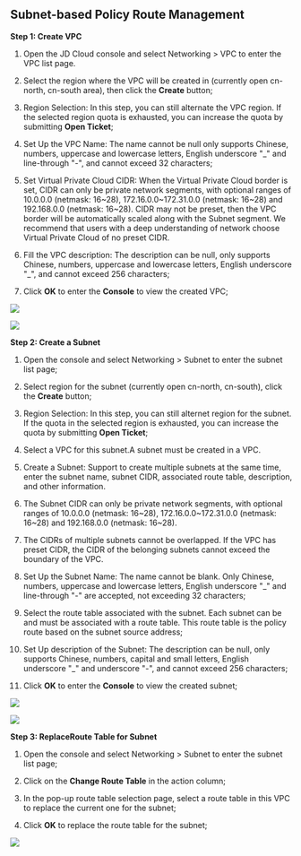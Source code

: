 ## **Subnet-based Policy Route Management**

**Step 1: Create VPC**

1. Open the JD Cloud console and select Networking > VPC to enter the VPC list page.

2. Select the region where the VPC will be created in (currently open cn-north, cn-south area), then click the **Create** button;

3. Region Selection: In this step, you can still alternate the VPC region. If the selected region quota is exhausted, you can increase the quota by submitting **Open Ticket**;

4. Set Up the VPC Name: The name cannot be null only supports Chinese, numbers, uppercase and lowercase letters, English underscore "_" and line-through "-", and cannot exceed 32 characters;

5. Set Virtual Private Cloud CIDR: When the Virtual Private Cloud border is set, CIDR can only be private network segments, with optional ranges of 10.0.0.0 (netmask: 16\~28), 172.16.0.0\~172.31.0.0 (netmask: 16\~28) and 192.168.0.0 (netmask: 16\~28). CIDR may not be preset, then the VPC border will be automatically scaled along with the Subnet segment. We recommend that users with a deep understanding of network choose Virtual Private Cloud of no preset CIDR.

6. Fill the VPC description: The description can be null, only supports Chinese, numbers, uppercase and lowercase letters, English underscore "_", and cannot exceed 256 characters;

7. Click **OK** to enter the **Console** to view the created VPC;

![](/image/Networking/Virtual-Private-Cloud/Getting-Started/Subnet-Based-Policy-Routing-Management/Step1-1.png)

![](/image/Networking/Virtual-Private-Cloud/Getting-Started/Subnet-Based-Policy-Routing-Management/Step1-2.png)



**Step 2: Create a Subnet**

1. Open the console and select Networking > Subnet to enter the subnet list page;

2. Select region for the subnet (currently open cn-north, cn-south), click the **Create** button;

3. Region Selection: In this step, you can still alternet region for the subnet. If the quota in the selected region is exhausted, you can increase the quota by submitting **Open Ticket**;

4. Select a VPC for this subnet.A subnet must be created in a VPC.

5. Create a Subnet: Support to create multiple subnets at the same time, enter the subnet name, subnet CIDR, associated route table, description, and other information.

6. The Subnet CIDR can only be private network segments, with optional ranges of 10.0.0.0 (netmask: 16\~28), 172.16.0.0\~172.31.0.0 (netmask: 16\~28) and 192.168.0.0 (netmask: 16\~28).

7. The CIDRs of multiple subnets cannot be overlapped. If the VPC has preset CIDR, the CIDR of the belonging subnets cannot exceed the boundary of the VPC.

8. Set Up the Subnet Name: The name cannot be blank. Only Chinese, numbers, uppercase and lowercase letters, English underscore "_" and line-through "-" are accepted, not exceeding 32 characters;

9. Select the route table associated with the subnet. Each subnet can be and must be associated with a route table. This route table is the policy route based on the subnet source address;

10. Set Up description of the Subnet: The description can be null, only supports Chinese, numbers, capital and small letters, English underscore "_" and underscore "-", and cannot exceed 256 characters;

11. Click **OK** to enter the **Console** to view the created subnet;

![](/image/Networking/Virtual-Private-Cloud/Getting-Started/Subnet-Based-Policy-Routing-Management/Step2-1.png)

![](/image/Networking/Virtual-Private-Cloud/Getting-Started/Subnet-Based-Policy-Routing-Management/Step2-2.png)



**Step 3: ReplaceRoute Table for Subnet**

1. Open the console and select Networking > Subnet to enter the subnet list page;

2. Click on the **Change Route Table** in the action column;

3. In the pop-up route table selection page, select a route table in this VPC to replace the current one for the subnet;

4. Click **OK** to replace the route table for the subnet;

![](/image/Networking/Virtual-Private-Cloud/Getting-Started/Subnet-Based-Policy-Routing-Management/Step3-1.png)